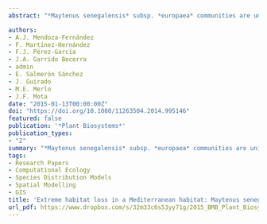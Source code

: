 ```yaml
---
abstract: "*Maytenus senegalensis* subsp. *europaea* communities are unique vegetal formations in Europe. In fact, they are considered Priority Habitat by Directive 92/43/EEC. These are ecologically valuable plant communities found in the southeast of Spain. By combining modeling methods of environmental variables, historical photo-interpretation, and fieldwork, a chronosequence of the evolution of their extent of occurrence (EOO) has been reconstructed in 1957 and 2011. Results showed a strong regression range of *Maytenus senegalensis* subsp. *europaea* populations. More than 26,000 ha of EOO for this species have been lost in the province of Almería. Considering the final number of polygons, this area has been fragmented 18 times since the 1950s. These results reinforce the idea that the alteration and fragmentation of habitat due to human activities is one of the most important drivers of biodiversity loss and global change. These activities are mostly intensive greenhouse agriculture and urbanization without sustainable land planning. Knowledge about the distribution of *M. senegalensis* subsp. *europaea* is of great interest for future habitat restoration. Therefore, this would be the key species to recover these damaged ecosystems."

authors:
- A.J. Mendoza-Fernández
- F. Martínez-Hernández
- F.J. Pérez-García
- J.A. Garrido Becerra
- admin
- E. Salmerón Sánchez
- J. Guirado
- M.E. Merlo
- J.F. Mota
date: "2015-01-13T00:00:00Z"
doi: "https://doi.org/10.1080/11263504.2014.995146"
featured: false
publication: '*Plant Biosystems*'
publication_types:
- "2"
summary: "*Maytenus senegalensis* subsp. *europaea* communities are unique vegetal formations in Europe. In fact, they are considered Priority Habitat by Directive 92/43/EEC. These are ecologically valuable plant communities found in the southeast of Spain. By combining modeling methods of environmental variables, historical photo-interpretation, and fieldwork, a chronosequence of the evolution of their extent of occurrence (EOO) has been reconstructed in 1957 and 2011. Results showed a strong regression range of *Maytenus senegalensis* subsp. *europaea* populations. More than 26,000 ha of EOO for this species have been lost in the province of Almería. Considering the final number of polygons, this area has been fragmented 18 times since the 1950s. These results reinforce the idea that the alteration and fragmentation of habitat due to human activities is one of the most important drivers of biodiversity loss and global change. These activities are mostly intensive greenhouse agriculture and urbanization without sustainable land planning. Knowledge about the distribution of M. senegalensis subsp. europaea is of great interest for future habitat restoration. Therefore, this would be the key species to recover these damaged ecosystems."
tags:
- Research Papers
- Computational Ecology
- Species Distribution Models
- Spatial Modelling
- GIS
title: 'Extreme habitat loss in a Mediterranean habitat: Maytenus senegalensis subsp. europaea'
url_pdf: https://www.dropbox.com/s/32m33c6s53yy71g/2015_BMB_Plant_Biosystems.pdf?dl=1
---
```


